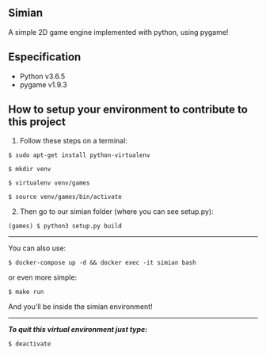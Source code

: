 ## Simian

A simple 2D game engine implemented with python, using pygame!

## Especification

- Python v3.6.5
- pygame v1.9.3

## How to setup your environment to contribute to this project

1. Follow these steps on a terminal:

`$ sudo apt-get install python-virtualenv`

`$ mkdir venv`

`$ virtualenv venv/games`

`$ source venv/games/bin/activate`

2. Then go to our simian folder (where you can see setup.py):

`(games) $ python3 setup.py build`

-----------------------------------------
You can also use:

`$ docker-compose up -d && docker exec -it simian bash`

or even more simple:

`$ make run`

And you'll be inside the simian environment!

-------------------------------------------

_**To quit this virtual environment just type:**_

`$ deactivate`
